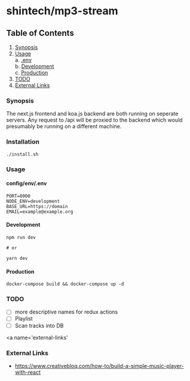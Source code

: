 # shintech/mp3-stream

## Table of Contents
1. [ Synopsis ](#synopsis)
2. [ Usage ](#usage) <br />
	a. [.env ](#env) <br />
	b. [Development ](#development) <br />
	c. [Production ](#production)
3. [ TODO ](#todo)
3. [ External Links ](#external-links)

<a name="synopsis"></a>
### Synopsis

  The next.js frontend and koa.js backend are both running on seperate servers. Any request to /api will be proxied to the backend which would presumably be running on a different machine.
  
### Installation

    ./install.sh

<a name="usage"></a>
### Usage
<a name="env"></a>
#### config/env/.env
    
    PORT=8000
    NODE_ENV=development
    BASE_URL=https://domain
    EMAIL=example@example.org

<a name="development"></a>
#### Development

    npm run dev
    
    # or
    
    yarn dev

<a name="production"></a>
#### Production
    docker-compose build && docker-compose up -d

<a name="todo"></a>
### TODO
- [ ] more descriptive names for redux actions
- [ ] Playlist
- [ ] Scan tracks into DB

<a name='external-links'</a>
### External Links
- https://www.creativebloq.com/how-to/build-a-simple-music-player-with-react

